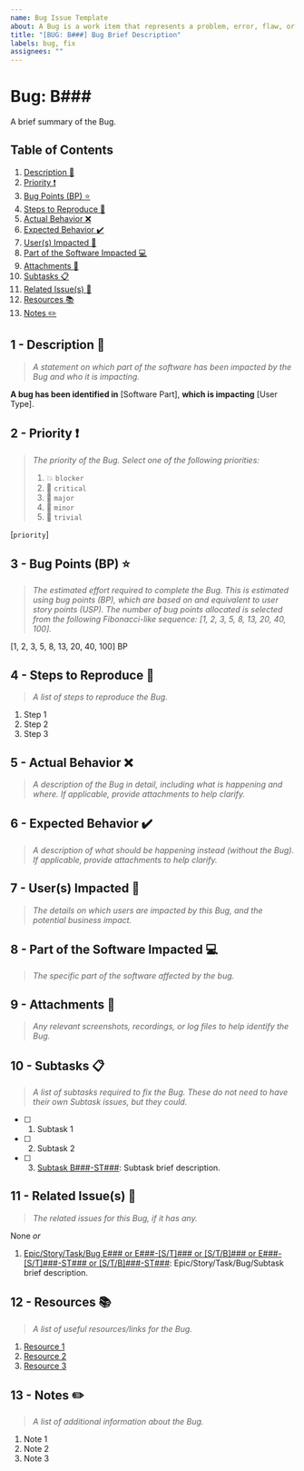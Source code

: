 ```yaml
---
name: Bug Issue Template
about: A Bug is a work item that represents a problem, error, flaw, or fault in the software that needs to be fixed. Bugs are stand-alone and can be further broken down into child Subtasks.
title: "[BUG: B###] Bug Brief Description"
labels: bug, fix
assignees: ""
---
```


# Bug: B### <span id="b-bug">

A brief summary of the Bug.

## Table of Contents <span id="b-table-of-contents">

1. [Description :memo:](#b-description "A statement on which part of the software has been impacted by the Bug and who it is impacting.")
2. [Priority :exclamation:](#b-priority "The priority of the Bug.")
3. [Bug Points (BP) :star:](#b-bug-points-bp "The estimated effort required to complete the Bug.")
4. [Steps to Reproduce :footprints:](#b-steps-to-reproduce "A list of steps to reproduce the Bug.")
5. [Actual Behavior :x:](#b-actual-behavior "A description of the Bug in detail, including what is happening and where. If applicable, provide attachments to help clarify.")
6. [Expected Behavior :heavy_check_mark:](#b-expected-behavior "A description of what should be happening instead (without the Bug). If applicable, provide attachments to help clarify.")
7. [User(s) Impacted :busts_in_silhouette:](#b-users-impacted "The details on which users are impacted by this Bug, and the potential business impact.")
8. [Part of the Software Impacted :computer:](#b-part-of-the-software-impacted "The specific part of the software affected by the bug.")
9. [Attachments :paperclip:](#b-attachments "Any relevant screenshots or log files to help identify the Bug.")
10. [Subtasks :clipboard:](#b-subtasks "A list of subtasks required to fix the Bug. These do not need to have their own Subtask issues, but they could.")
11. [Related Issue(s) :link:](#b-related-issues "The related issues for this Bug, if it has any.")
12. [Resources :books:](#b-resources "A list of useful resources/links for the Bug.")
13. [Notes :pencil2:](#b-notes "A list of additional information about the Bug.")

## 1 - Description :memo: <span id="b-description">

> _A statement on which part of the software has been impacted by the Bug and who it is impacting._

**A bug has been identified in** [Software Part], **which is impacting** [User Type].

## 2 - Priority :exclamation: <span id="b-priority">

> _The priority of the Bug. Select one of the following priorities:_
>
> 1. :collision: `blocker`
> 2. :rotating_light: `critical`
> 3. :small_red_triangle_down: `major`
> 4. :large_orange_diamond: `minor`
> 5. :large_blue_diamond: `trivial`

[`priority`]

## 3 - Bug Points (BP) :star: <span id="b-bug-points-bp">

> _The estimated effort required to complete the Bug. This is estimated using bug points (BP), which are based on and equivalent to user story points (USP). The number of bug points allocated is selected from the following Fibonacci-like sequence: [1, 2, 3, 5, 8, 13, 20, 40, 100]._

[1, 2, 3, 5, 8, 13, 20, 40, 100] BP

## 4 - Steps to Reproduce :footprints: <span id="b-steps-to-reproduce">

> _A list of steps to reproduce the Bug._

1. Step 1
2. Step 2
3. Step 3

## 5 - Actual Behavior :x: <span id="b-actual-behavior">

> _A description of the Bug in detail, including what is happening and where. If applicable, provide attachments to help clarify._

## 6 - Expected Behavior :heavy_check_mark: <span id="b-expected-behavior">

> _A description of what should be happening instead (without the Bug). If applicable, provide attachments to help clarify._

## 7 - User(s) Impacted :busts_in_silhouette: <span id="b-users-impacted">

> _The details on which users are impacted by this Bug, and the potential business impact._

## 8 - Part of the Software Impacted :computer: <span id="b-part-of-the-software-impacted">

> _The specific part of the software affected by the bug._

## 9 - Attachments :paperclip: <span id="b-attachments">

> _Any relevant screenshots, recordings, or log files to help identify the Bug._

## 10 - Subtasks :clipboard: <span id="b-subtasks">

> _A list of subtasks required to fix the Bug. These do not need to have their own Subtask issues, but they could._

- [ ] 1. Subtask 1
- [ ] 2. Subtask 2
- [ ] 3. [Subtask B###-ST###](https://github.com/<username>/<repository-name>/issues/<issue-id-number> "Child Issue (Subtask)"): Subtask brief description.

## 11 - Related Issue(s) :link: <span id="b-related-issues">

> _The related issues for this Bug, if it has any._

None _or_

1. [Epic/Story/Task/Bug E### or E###-[S/T]### or [S/T/B]### or E###-[S/T]###-ST### or [S/T/B]###-ST###](https://github.com/<username>/<repository-name>/issues/<issue-id-number> "Related Issue (Epic/Story/Task/Bug/Subtask)"): Epic/Story/Task/Bug/Subtask brief description.

## 12 - Resources :books: <span id="b-resources">

> _A list of useful resources/links for the Bug._

1. [Resource 1](#)
2. [Resource 2](#)
3. [Resource 3](#)

## 13 - Notes :pencil2: <span id="b-notes">

> _A list of additional information about the Bug._

1. Note 1
2. Note 2
3. Note 3

